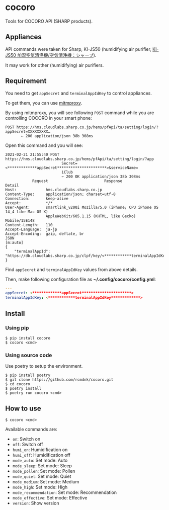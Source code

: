 # cocoro
Tools for COCORO API (SHARP products).

## Appliances

API commands were taken for Sharp, KI-JS50 (humidifying air purifier, [KI-JS50 加湿空気清浄機/空気清浄機：シャープ](https://jp.sharp/kuusei/products/kijs50/)).

It may work for other (humidifying) air purifiers.

## Requirement

You need to get `appSecret` and `terminalAppIdKey` to control appliances.

To get them, you can use [mitmproxy](https://mitmproxy.org/).

By using mitmproxy, you will see following `POST` command while you are controlling COCORO in your smart phone:


    POST https://hms.cloudlabs.sharp.co.jp/hems/pfApi/ta/setting/login/?appSecret=XXXXXXXXX…
           ← 200 application/json 38b 308ms

Open this command and you will see:


    2021-02-21 21:55:40 POST https://hms.cloudlabs.sharp.co.jp/hems/pfApi/ta/setting/login/?app
                             Secret=<*************appSecret**********************>&serviceName=
                             iClub
                             ← 200 OK application/json 38b 308ms
                Request                         Response                        Detail
    Host:             hms.cloudlabs.sharp.co.jp
    Content-Type:     application/json; charset=utf-8
    Connection:       keep-alive
    Accept:           */*
    User-Agent:       smartlink_v200i Mozilla/5.0 (iPhone; CPU iPhone OS 14_4 like Mac OS X)
                      AppleWebKit/605.1.15 (KHTML, like Gecko) Mobile/15E148
    Content-Length:   110
    Accept-Language:  ja-jp
    Accept-Encoding:  gzip, deflate, br
    JSON                                                                                  [m:auto]
    {
        "terminalAppId":
    "https://db.cloudlabs.sharp.co.jp/clpf/key/<************terminalAppIdKey*************>"
    }

Find `appSecret` and `terminalAppIdKey` values from above details.

Then, make following configuration file as **~/.config/cocoro/config.yml**:

```yml
---
appSecret: <*************appSecret**********************>
terminalAppIdKey: <************terminalAppIdKey*************>
```

## Install

### Using pip

    $ pip install cocoro
    $ cocoro <cmd>

### Using source code

Use poetry to setup the environment.

    $ pip install poetry
    $ git clone https://github.com/rcmdnk/cocoro.git
    $ cd cocoro
    $ poetry install
    $ poetry run cocoro <cmd>

## How to use

    $ cocoro <cmd>

Available commands are:

* `on`: Switch on
* `off`: Switch off
* `humi_on`: Humidification on
* `humi_off`: Humidification off
* `mode_auto`: Set mode: Auto
* `mode_sleep`: Set mode: Sleep
* `mode_pollen`: Set mode: Pollen
* `mode_quiet`: Set mode: Quiet
* `mode_medium`: Set mode: Medium
* `mode_high`: Set mode: High
* `mode_recommendation`: Set mode: Recommendation
* `mode_effective`: Set mode: Effective
* `version`: Show version
